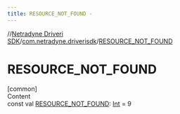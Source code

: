 ```yaml
---
title: RESOURCE_NOT_FOUND -
---
```

//[Netradyne Driveri SDK](../index.md)/[com.netradyne.driverisdk](index.md)/[RESOURCE_NOT_FOUND](-r-e-s-o-u-r-c-e_-n-o-t_-f-o-u-n-d.md)



# RESOURCE_NOT_FOUND  
[common]  
Content  
const val [RESOURCE_NOT_FOUND](-r-e-s-o-u-r-c-e_-n-o-t_-f-o-u-n-d.md): [Int](https://kotlinlang.org/api/latest/jvm/stdlib/kotlin/-int/index.html) = 9  



